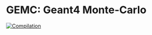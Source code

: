 # GEMC: Geant4 Monte-Carlo 


[![Compilation](https://github.com/gemc/src/actions/workflows/main.yml/badge.svg)](https://github.com/gemc/src/actions/workflows/main.yml)
